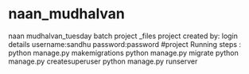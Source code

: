 # naan_mudhalvan
naan mudhalvan_tuesday batch project _files
 project created by:
 login details
 username:sandhu
 password:password
 #project Running steps :
 python manage.py makemigrations
 python manage.py migrate
 python manage.py createsuperuser
 python manage.py runserver
 
